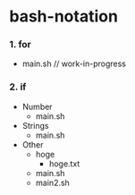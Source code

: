 # bash-notation

### 1. for

+ main.sh // work-in-progress

### 2. if

+ Number
    - main.sh
+ Strings
    - main.sh
+ Other
    - hoge
        + hoge.txt
    - main.sh
    - main2.sh

